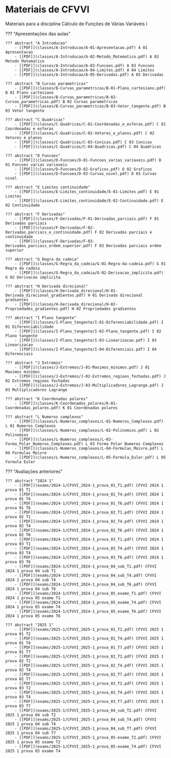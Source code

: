 # Materiais de CFVVI

Materiais para a disciplina Cálculo de Funções de Várias Variáveis I

??? "Apresentações das aulas"

    ??? abstract "A Introducao"
        - [[PDF]](classes/A-Introducao/A-01-Apresentacao.pdf) A 01 Apresentacao
        - [[PDF]](classes/A-Introducao/A-02-Metodo_Matematico.pdf) A 02 Metodo Matematico
        - [[PDF]](classes/A-Introducao/A-03-Funcoes.pdf) A 03 Funcoes
        - [[PDF]](classes/A-Introducao/A-04-Limites.pdf) A 04 Limites
        - [[PDF]](classes/A-Introducao/A-05-Derivadas.pdf) A 05 Derivadas

    ??? abstract "B Curvas parametricas"
        - [[PDF]](classes/B-Curvas_parametricas/B-01-Plano_cartesiano.pdf) B 01 Plano cartesiano
        - [[PDF]](classes/B-Curvas_parametricas/B-02-Curvas_parametricas.pdf) B 02 Curvas parametricas
        - [[PDF]](classes/B-Curvas_parametricas/B-03-Vetor_tangente.pdf) B 03 Vetor tangente

    ??? abstract "C Quadricas"
        - [[PDF]](classes/C-Quadricas/C-01-Coordenadas_e_esferas.pdf) C 01 Coordenadas e esferas
        - [[PDF]](classes/C-Quadricas/C-02-Vetores_e_planos.pdf) C 02 Vetores e planos
        - [[PDF]](classes/C-Quadricas/C-03-Conicas.pdf) C 03 Conicas
        - [[PDF]](classes/C-Quadricas/C-04-Quadricas.pdf) C 04 Quadricas

    ??? abstract "D Funcoes"
        - [[PDF]](classes/D-Funcoes/D-01-Funcoes_varias_variaveis.pdf) D 01 Funcoes varias variaveis
        - [[PDF]](classes/D-Funcoes/D-02-Graficos.pdf) D 02 Graficos
        - [[PDF]](classes/D-Funcoes/D-03-Curvas_nivel.pdf) D 03 Curvas nivel

    ??? abstract "E Limites continuidade"
        - [[PDF]](classes/E-Limites_continuidade/E-01-Limites.pdf) E 01 Limites
        - [[PDF]](classes/E-Limites_continuidade/E-02-Continuidade.pdf) E 02 Continuidade

    ??? abstract "F Derivadas"
        - [[PDF]](classes/F-Derivadas/F-01-Derivadas_parciais.pdf) F 01 Derivadas parciais
        - [[PDF]](classes/F-Derivadas/F-02-Derivadas_parciais_e_continuidade.pdf) F 02 Derivadas parciais e continuidade
        - [[PDF]](classes/F-Derivadas/F-03-Derivadas_parciais_ordem_superior.pdf) F 03 Derivadas parciais ordem superior

    ??? abstract "G Regra da cadeia"
        - [[PDF]](classes/G-Regra_da_cadeia/G-01-Regra-da-cadeia.pdf) G 01 Regra da cadeia
        - [[PDF]](classes/G-Regra_da_cadeia/G-02-Derivacao_implicita.pdf) G 02 Derivacao implicita

    ??? abstract "H Derivada direcional"
        - [[PDF]](classes/H-Derivada_direcional/H-01-Derivada_direcional_gradientes.pdf) H 01 Derivada direcional gradientes
        - [[PDF]](classes/H-Derivada_direcional/H-02-Propriedades_gradientes.pdf) H 02 Propriedades gradientes

    ??? abstract "I Plano tangente"
        - [[PDF]](classes/I-Plano_tangente/I-01-Diferenciabilidade.pdf) I 01 Diferenciabilidade
        - [[PDF]](classes/I-Plano_tangente/I-02-Plano_tangente.pdf) I 02 Plano tangente
        - [[PDF]](classes/I-Plano_tangente/I-03-Linearizacao.pdf) I 03 Linearizacao
        - [[PDF]](classes/I-Plano_tangente/I-04-Diferenciais.pdf) I 04 Diferenciais

    ??? abstract "J Extremos"
        - [[PDF]](classes/J-Extremos/J-01-Maximos_minimos.pdf) J 01 Maximos minimos
        - [[PDF]](classes/J-Extremos/J-02-Extremos_regioes_fechadas.pdf) J 02 Extremos regioes fechadas
        - [[PDF]](classes/J-Extremos/J-03-Multiplicadores_Lagrange.pdf) J 03 Multiplicadores Lagrange

    ??? abstract "K Coordenadas polares"
        - [[PDF]](classes/K-Coordenadas_polares/K-01-Coordenadas_polares.pdf) K 01 Coordenadas polares

    ??? abstract "L Numeros complexos"
        - [[PDF]](classes/L-Numeros_complexos/L-01-Numeros_Complexos.pdf) L 01 Numeros Complexos
        - [[PDF]](classes/L-Numeros_complexos/L-02-Polinomios.pdf) L 02 Polinomios
        - [[PDF]](classes/L-Numeros_complexos/L-03-Forma_Polar_Numeros_Complexos.pdf) L 03 Forma Polar Numeros Complexos
        - [[PDF]](classes/L-Numeros_complexos/L-04-Formulas_Moivre.pdf) L 04 Formulas Moivre
        - [[PDF]](classes/L-Numeros_complexos/L-05-Formula_Euler.pdf) L 05 Formula Euler

??? "Avaliações anteriores"

    ??? abstract "2024 1"
        - [[PDF]](exams/2024-1/CFVVI_2024-1_prova_01_T1.pdf) CFVVI 2024 1 prova 01 T1
        - [[PDF]](exams/2024-1/CFVVI_2024-1_prova_01_T4.pdf) CFVVI 2024 1 prova 01 T4
        - [[PDF]](exams/2024-1/CFVVI_2024-1_prova_01_T6.pdf) CFVVI 2024 1 prova 01 T6
        - [[PDF]](exams/2024-1/CFVVI_2024-1_prova_02_T1.pdf) CFVVI 2024 1 prova 02 T1
        - [[PDF]](exams/2024-1/CFVVI_2024-1_prova_02_T4.pdf) CFVVI 2024 1 prova 02 T4
        - [[PDF]](exams/2024-1/CFVVI_2024-1_prova_02_T6.pdf) CFVVI 2024 1 prova 02 T6
        - [[PDF]](exams/2024-1/CFVVI_2024-1_prova_03_T1.pdf) CFVVI 2024 1 prova 03 T1
        - [[PDF]](exams/2024-1/CFVVI_2024-1_prova_03_T4.pdf) CFVVI 2024 1 prova 03 T4
        - [[PDF]](exams/2024-1/CFVVI_2024-1_prova_03_T6.pdf) CFVVI 2024 1 prova 03 T6
        - [[PDF]](exams/2024-1/CFVVI_2024-1_prova_04_sub_T1.pdf) CFVVI 2024 1 prova 04 sub T1
        - [[PDF]](exams/2024-1/CFVVI_2024-1_prova_04_sub_T4.pdf) CFVVI 2024 1 prova 04 sub T4
        - [[PDF]](exams/2024-1/CFVVI_2024-1_prova_04_sub_T6.pdf) CFVVI 2024 1 prova 04 sub T6
        - [[PDF]](exams/2024-1/CFVVI_2024-1_prova_05_exame_T1.pdf) CFVVI 2024 1 prova 05 exame T1
        - [[PDF]](exams/2024-1/CFVVI_2024-1_prova_05_exame_T4.pdf) CFVVI 2024 1 prova 05 exame T4
        - [[PDF]](exams/2024-1/CFVVI_2024-1_prova_05_exame_T6.pdf) CFVVI 2024 1 prova 05 exame T6

    ??? abstract "2025 1"
        - [[PDF]](exams/2025-1/CFVVI_2025-1_prova_01_T2.pdf) CFVVI 2025 1 prova 01 T2
        - [[PDF]](exams/2025-1/CFVVI_2025-1_prova_01_T4.pdf) CFVVI 2025 1 prova 01 T4
        - [[PDF]](exams/2025-1/CFVVI_2025-1_prova_01_T7.pdf) CFVVI 2025 1 prova 01 T7
        - [[PDF]](exams/2025-1/CFVVI_2025-1_prova_02_T2.pdf) CFVVI 2025 1 prova 02 T2
        - [[PDF]](exams/2025-1/CFVVI_2025-1_prova_02_T4.pdf) CFVVI 2025 1 prova 02 T4
        - [[PDF]](exams/2025-1/CFVVI_2025-1_prova_02_T7.pdf) CFVVI 2025 1 prova 02 T7
        - [[PDF]](exams/2025-1/CFVVI_2025-1_prova_03_T2.pdf) CFVVI 2025 1 prova 03 T2
        - [[PDF]](exams/2025-1/CFVVI_2025-1_prova_03_T4.pdf) CFVVI 2025 1 prova 03 T4
        - [[PDF]](exams/2025-1/CFVVI_2025-1_prova_03_T7.pdf) CFVVI 2025 1 prova 03 T7
        - [[PDF]](exams/2025-1/CFVVI_2025-1_prova_04_sub_T2.pdf) CFVVI 2025 1 prova 04 sub T2
        - [[PDF]](exams/2025-1/CFVVI_2025-1_prova_04_sub_T4.pdf) CFVVI 2025 1 prova 04 sub T4
        - [[PDF]](exams/2025-1/CFVVI_2025-1_prova_04_sub_T7.pdf) CFVVI 2025 1 prova 04 sub T7
        - [[PDF]](exams/2025-1/CFVVI_2025-1_prova_05-exame_T2.pdf) CFVVI 2025 1 prova 05 exame T2
        - [[PDF]](exams/2025-1/CFVVI_2025-1_prova_05-exame_T4.pdf) CFVVI 2025 1 prova 05 exame T4
